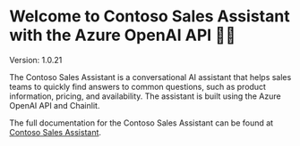 # Welcome to Contoso Sales Assistant with the Azure OpenAI API 🚀🤖

Version: 1.0.21

The Contoso Sales Assistant is a conversational AI assistant that helps sales teams to quickly find answers to common questions, such as product information, pricing, and availability. The assistant is built using the Azure OpenAI API and Chainlit.

The full documentation for the Contoso Sales Assistant can be found at [Contoso Sales Assistant](https://gloveboxes.github.io/contoso-sales-azure-openai-assistant/).
